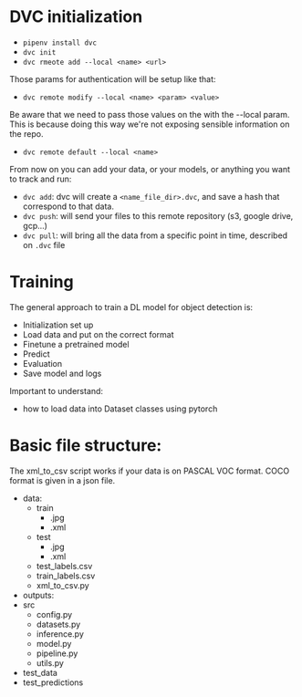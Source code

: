 # DVC initialization

- `pipenv install dvc`
- `dvc init`
- `dvc rmeote add --local <name> <url>`

Those params for authentication will be setup like that:

- `dvc remote modify --local <name> <param> <value>`

Be aware that we need to pass those values on the with the --local param. This is because doing this way we're not exposing sensible information on the repo.

- `dvc remote default --local <name>`

From now on you can add your data, or your models, or anything you want to track and run:

- `dvc add`: dvc will create a `<name_file_dir>.dvc`, and save a hash that correspond to that data.
- `dvc push`: will send your files to this remote repository (s3, google drive, gcp...)
- `dvc pull`: will bring all the data from a specific point in time, described on `.dvc` file

# Training

The general approach to train a DL model for object detection is:

- Initialization set up
- Load data and put on the correct format
- Finetune a pretrained model
- Predict
- Evaluation
- Save model and logs

Important to understand:

- how to load data into Dataset classes using pytorch

# Basic file structure:

The xml_to_csv script works if your data is on PASCAL VOC format. COCO format is given in a json file.

- data:
  - train
    - .jpg
    - .xml
  - test
    - .jpg
    - .xml
  - test_labels.csv
  - train_labels.csv
  - xml_to_csv.py
- outputs:
- src
  - config.py
  - datasets.py
  - inference.py
  - model.py
  - pipeline.py
  - utils.py
- test_data
- test_predictions
